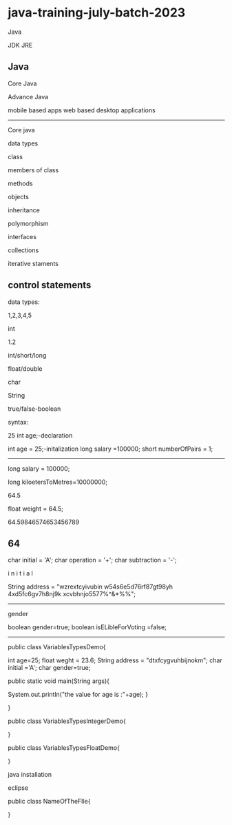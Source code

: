 # java-training-july-batch-2023

Java

JDK
JRE


Java
--------------


Core Java

Advance Java

mobile based apps
web based 
desktop applications

-------------------------------------------------------
Core java

data types

class

members of class

methods

objects

inheritance

polymorphism

interfaces

collections

iterative staments

control statements
------------------------------

data types:

1,2,3,4,5

int

1.2

int/short/long

float/double


char

String

true/false-boolean



syntax:

25
int age;-declaration

int age = 25;-initalization
long salary =100000;
short numberOfPairs = 1;

-----------------------------------
long salary = 100000;

long kiloetersToMetres=10000000;


64.5

float weight = 64.5;

64.59846574653456789

64
---------------------------

char initial = 'A';
char operation = '+';
char subtraction = '-';

i n i t i a l


String address = "wzrextcyivubin w54s6e5d76rf87gt98yh 4xd5fc6gv7h8nj9k xcvbhnjo5577%^&*%%";

--------------------------------------------------------------------------------

gender

boolean gender=true;
boolean isELibleForVoting =false;

-------------------------------------

public class VariablesTypesDemo{

int age=25;
float weght = 23.6;
String address = "dtxfcygvuhbijnokm";
char initial ='A';
char gender=true;

public static void main(String args){

System.out.println("the value for age is :"+age);
}




}


public class VariablesTypesIntegerDemo{



}


public class VariablesTypesFloatDemo{



}


java installation


eclipse 



public class NameOfTheFIle{



}












